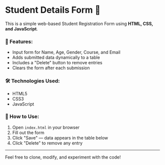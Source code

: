 # Student Details Form 📝

This is a simple web-based Student Registration Form using **HTML, CSS, and JavaScript**.

### 📌 Features:
- Input form for Name, Age, Gender, Course, and Email
- Adds submitted data dynamically to a table
- Includes a "Delete" button to remove entries
- Clears the form after each submission

### 🛠 Technologies Used:
- HTML5
- CSS3
- JavaScript

### 🚀 How to Use:
1. Open `index.html` in your browser
2. Fill out the form
3. Click "Save" — data appears in the table below
4. Click "Delete" to remove any entry

---

Feel free to clone, modify, and experiment with the code!
